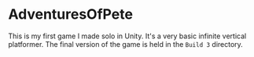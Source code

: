 # AdventuresOfPete
This is my first game I made solo in Unity. It's a very basic infinite vertical platformer. 
The final version of the game is held in the `Build 3` directory.
